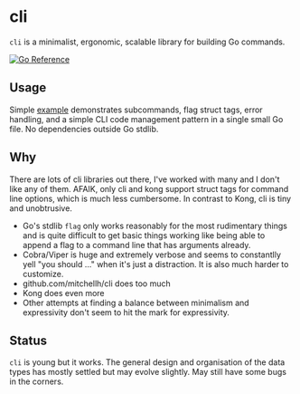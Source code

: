 # cli

`cli` is a minimalist, ergonomic, scalable library for building Go
commands.

[![Go Reference](https://pkg.go.dev/badge/github.com/scott-cotton/cli.svg)](https://pkg.go.dev/github.com/scott-cotton/cli)

## Usage

Simple [example](example/main.go) demonstrates subcommands, flag struct tags,
error handling, and a simple CLI code management pattern in a single small Go
file. No dependencies outside Go stdlib.

## Why

There are lots of cli libraries out there, I've worked with many and I don't
like any of them.  AFAIK, only cli and kong support struct tags for command line 
options, which is much less cumbersome.  In contrast to Kong, cli is tiny and
unobtrusive.

- Go's stdlib `flag` only works reasonably for the most rudimentary things
  and is quite difficult to get basic things working like being able to 
  append a flag to a command line that has arguments already.
- Cobra/Viper is huge and extremely verbose and seems to constantlly yell
  "you should ..." when it's just a distraction.  It is also much harder
  to customize.
- github.com/mitchellh/cli does too much
- Kong does even more
- Other attempts at finding a balance between minimalism and expressivity
  don't seem to hit the mark for expressivity.


## Status

`cli` is young but it works.  The general design and organisation of the data types
has mostly settled but may evolve slightly.  May still have some bugs in the corners.



